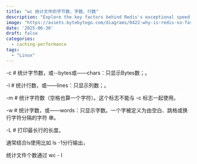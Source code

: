 ```yaml
---
title: "wc 统计文件的字节数、字数、行数"
description: "Explore the key factors behind Redis's exceptional speed."
image: "https://assets.bytebytego.com/diagrams/0422-why-is-redis-so-fast.png"
date: '2025-06-30'
draft: false
categories:
  - caching-performance
tags:
  - "Linux"
---
```

<font style="background-color:#FFFFFF;">-c # 统计字节数，或--bytes或——chars：只显示Bytes数；。</font>

<font style="background-color:#FFFFFF;">-l # 统计行数，或——lines：只显示列数；。</font>

<font style="background-color:#FFFFFF;">-m # 统计字符数（空格也算一个字符）。这个标志不能与 -c 标志一起使用。</font>

<font style="background-color:#FFFFFF;">-w # 统计字数，或——words：只显示字数。一个字被定义为由空白、跳格或换行字符分隔的字符     串。 </font>

<font style="background-color:#FFFFFF;">-L # 打印最长行的长度。</font>

<font style="background-color:#FFFFFF;"></font>

<font style="background-color:#FFFFFF;">通常结合ls使用比如 ls -1分行输出，</font>

<font style="background-color:#FFFFFF;">统计文件个数通过 wc - l</font>

<font style="background-color:#FFFFFF;"></font>

<font style="background-color:#FFFFFF;"></font>

<font style="background-color:#FFFFFF;"></font>



<font style="background-color:#FFFFFF;"></font>

